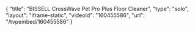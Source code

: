 {
    "title": "BISSELL CrossWave Pet Pro Plus Floor Cleaner",
    "type": "solo",
    "layout": "iframe-static",
    "videoId": "160455586",
    "url": "\/tvpembed\/160455586"
}
